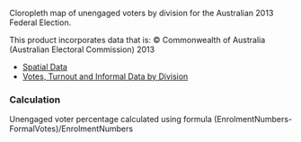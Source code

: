 Cloropleth map of unengaged voters by division for the Australian 2013 Federal Election.


This product incorporates data that is:
© Commonwealth of Australia (Australian Electoral Commission) 2013

* [Spatial Data](http://aec.gov.au/Electorates/gis/index.htm)
* [Votes, Turnout and Informal Data by Division](http://vtr.aec.gov.au/SenateDownloadsMenu-17496-csv.htm)


### Calculation
Unengaged voter percentage calculated using formula (EnrolmentNumbers-FormalVotes)/EnrolmentNumbers

